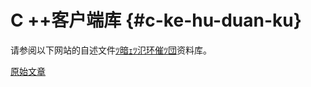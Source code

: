 # C ++客户端库 {#c-ke-hu-duan-ku}

请参阅以下网站的自述文件[ﾂ暗ｪﾂ氾环催ﾂ団](https://github.com/ClickHouse/clickhouse-cpp)资料库。

[原始文章](https://clickhouse.tech/docs/zh/interfaces/cpp/) <!--hide-->
